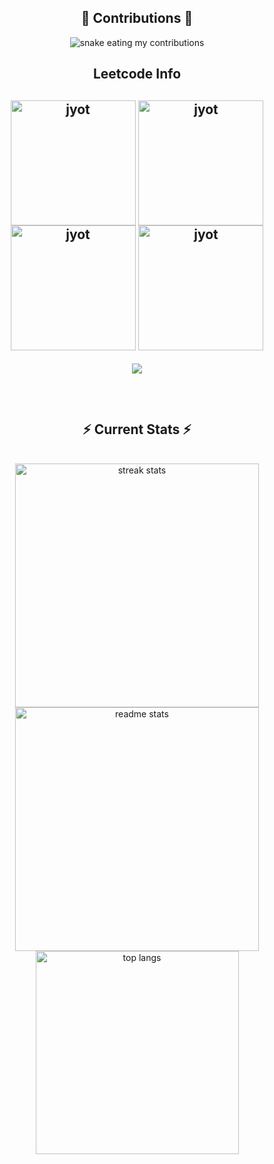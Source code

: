 <div align="center"> 
  
<h2>🐍 Contributions 🐍</h2>
  <img alt="snake eating my contributions" src="https://raw.githubusercontent.com/92kareeem/92kareeem/output/github-contribution-grid-snake.svg" />
</div> 

<h2 align="center">Leetcode Info<h2>  
<p align="center">
  <a href="https://leetcode.com/92kareeem/" target="_blank"><img align="center" src="https://assets.leetcode.com/static_assets/marketing/2024-50-lg.png" alt="jyot" height="200" width="200" /></a>
  <a href="https://leetcode.com/92kareeem/" target="_blank"><img align="center" src="https://leetcode.com/static/images/badges/dcc-2024-9.png" alt="jyot" height="200" width="200" /></a>
  <a href="https://leetcode.com/92kareeem/" target="_blank"><img align="center" src="https://leetcode.com/static/images/badges/dcc-2024-8.png" alt="jyot" height="200" width="200" /></a>
  <a href="https://leetcode.com/92kareeem/" target="_blank"><img align="center" src="https://assets.leetcode.com/static_assets/marketing/2024-100.gif" alt="jyot" height="200" width="200" /></a>
</p>
<p align="center">
  
  <img  align=top flex-grow=1 src="https://leetcard.jacoblin.cool/92kareeem?theme=dark&font=Nunito&ext=heatmap" />  
</p>



<br/>
  <h2 align="center">⚡ Current Stats ⚡</h2>
<br>
<div align=center>
  <img width=390 src="https://streak-stats.demolab.com/?user=92kareeem&count_private=true&theme=react&border_radius=10" alt="streak stats"/>
  <img width=390 src="https://github-readme-stats.vercel.app/api?username=92kareeem&show_icons=true&theme=react&rank_icon=github&border_radius=10" alt="readme stats" />
  <img width=325 align="center" src="https://github-readme-stats.vercel.app/api/top-langs/?username=92kareeem&hide=HTML&langs_count=8&layout=compact&theme=react&border_radius=10&size_weight=0.5&count_weight=0.5&exclude_repo=github-readme-stats" alt="top langs" />
</div>

  <br/>

<br/><br/>

